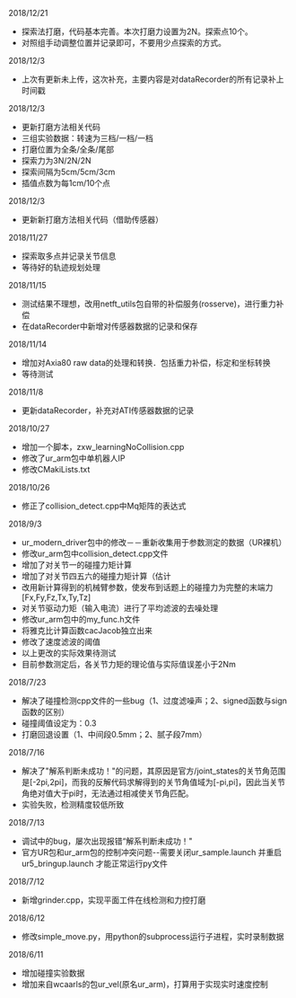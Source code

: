 2018/12/21
- 探索法打磨，代码基本完善。本次打磨力设置为2N。探索点10个。
- 对照组手动调整位置并记录即可，不要用少点探索的方式。

2018/12/3
- 上次有更新未上传，这次补充，主要内容是对dataRecorder的所有记录补上时间戳

2018/12/3
- 更新打磨方法相关代码
- 三组实验数据：转速为三档/一档/一档
- 打磨位置为全条/全条/尾部
- 探索力为3N/2N/2N
- 探索间隔为5cm/5cm/3cm
- 插值点数为每1cm/10个点               

2018/12/3
- 更新新打磨方法相关代码（借助传感器）

2018/11/27
- 探索取多点并记录关节信息
- 等待好的轨迹规划处理

2018/11/15
- 测试结果不理想，改用netft_utils包自带的补偿服务(rosserve)，进行重力补偿
- 在dataRecorder中新增对传感器数据的记录和保存

2018/11/14
- 增加对Axia80 raw data的处理和转换．包括重力补偿，标定和坐标转换
- 等待测试

2018/11/8
- 更新dataRecorder，补充对ATI传感器数据的记录

2018/10/27
- 增加一个脚本，zxw_learningNoCollision.cpp
- 修改了ur_arm包中单机器人IP
- 修改CMakiLists.txt

2018/10/26
- 修正了collision_detect.cpp中Mq矩阵的表达式

2018/9/3
- ur_modern_driver包中的修改－－重新收集用于参数测定的数据（UR裸机）
- 修改ur_arm包中collision_detect.cpp文件
 - 增加了对关节一的碰撞力矩计算
 - 增加了对关节四五六的碰撞力矩计算（估计
 - 改用新计算得到的机械臂参数，使发布到话题上的碰撞力为完整的末端力[Fx,Fy,Fz,Tx,Ty,Tz]
 - 对关节驱动力矩（输入电流）进行了平均滤波的去噪处理
- 修改ur_arm包中的my_func.h文件
 - 将雅克比计算函数cacJacob独立出来
 - 修改了速度滤波的阈值
- 以上更改的实际效果待测试
- 目前参数测定后，各关节力矩的理论值与实际值误差小于2Nm

2018/7/23
- 解决了碰撞检测cpp文件的一些bug（1、过度滤噪声；2、signed函数与sign函数的区别）
- 碰撞阈值设定为：0.3
- 打磨回退设置（1、中间段0.5mm；2、腻子段7mm）

2018/7/16
- 解决了"解系判断未成功！"的问题，其原因是官方/joint_states的关节角范围是[-2pi,2pi]，而我的反解代码求解得到的关节角值域为[-pi,pi]，因此当关节角绝对值大于pi时，无法通过相减使关节角匹配。
- 实验失败，检测精度较低所致

2018/7/13
- 调试中的bug，屡次出现报错“解系判断未成功！"
- 官方UR包和ur_arm包的控制冲突问题--需要关闭ur_sample.launch 并重启ur5_bringup.launch 才能正常运行py文件

2018/7/12
- 新增grinder.cpp，实现平面工件在线检测和力控打磨

2018/6/12
- 修改simple_move.py，用python的subprocess运行子进程，实时录制数据

2018/6/11
- 增加碰撞实验数据
- 增加来自wcaarls的包ur_vel(原名ur_arm)，打算用于实现实时速度控制
